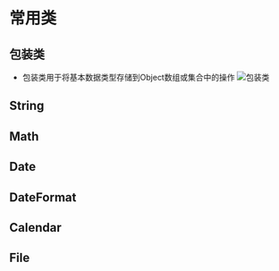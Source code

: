# 常用类
## 包装类
   + 包装类用于将基本数据类型存储到Object数组或集合中的操作
   ![包装类](/img/java-baozhuang-class.jpg)
## String
## Math
## Date
## DateFormat
## Calendar
## File